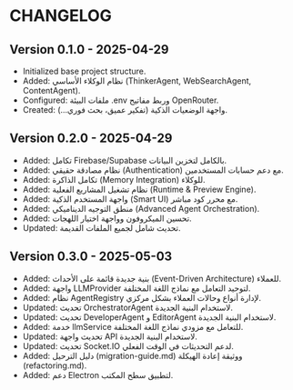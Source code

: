 # CHANGELOG

## Version 0.1.0 - 2025-04-29
- Initialized base project structure.
- Added: نظام الوكلاء الأساسي (ThinkerAgent, WebSearchAgent, ContentAgent).
- Configured: ملفات البيئة .env وربط مفاتيح OpenRouter.
- Created: واجهة الوضعيات الذكية (تفكير عميق، بحث فوري...).

## Version 0.2.0 - 2025-04-29
- Added: تكامل Firebase/Supabase بالكامل لتخزين البيانات.
- Added: نظام مصادقة حقيقي (Authentication) مع دعم حسابات المستخدمين.
- Added: تكامل الذاكرة (Memory Integration) للوكلاء.
- Added: نظام تشغيل المشاريع الفعلية (Runtime & Preview Engine).
- Added: واجهة المستخدم الذكية (Smart UI) مع محرر كود مباشر.
- Added: منطق التوجيه الديناميكي (Advanced Agent Orchestration).
- Added: تحسين الميكروفون وواجهة اختيار اللهجات.
- Updated: تحديث شامل لجميع الملفات القديمة.

## Version 0.3.0 - 2025-05-03
- Added: بنية جديدة قائمة على الأحداث (Event-Driven Architecture) للعملاء.
- Added: واجهة LLMProvider لتوحيد التعامل مع نماذج اللغة المختلفة.
- Added: نظام AgentRegistry لإدارة أنواع وحالات العملاء بشكل مركزي.
- Updated: تحديث OrchestratorAgent لاستخدام البنية الجديدة.
- Updated: تحديث DeveloperAgent و EditorAgent لاستخدام البنية الجديدة.
- Added: خدمة llmService للتعامل مع مزودي نماذج اللغة المختلفة.
- Updated: تحديث واجهة API لاستخدام البنية الجديدة.
- Updated: تحديث Socket.IO لدعم التحديثات في الوقت الفعلي.
- Added: دليل الترحيل (migration-guide.md) ووثيقة إعادة الهيكلة (refactoring.md).
- Added: دعم Electron لتطبيق سطح المكتب.